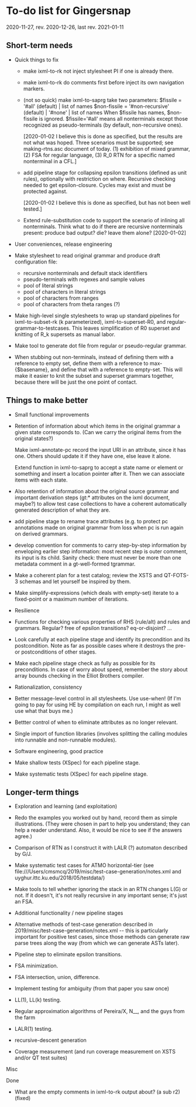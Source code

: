 # To-do list for Gingersnap

2020-11-27, rev. 2020-12-26, last rev. 2021-01-11

## Short-term needs

* Quick things to fix

  * make ixml-to-rk not inject stylesheet PI if one is already there.
  
  * make ixml-to-rk do comments first before inject its own navigation
    markers.

  * (not so quick) make ixml-to-saprg take two parameters:
    $fissile = '#all' (default)
      | list of names
    $non-fissile = '#non-recursive' (default)
      | '#none'
      | list of names
    When $fissile has names, $non-fissile is ignored.
    $fissile='#all' means all nonterminals except those recognized
      as pseudo-terminals (by default, non-recursive ones).

    [2020-01-02 I believe this is done as specified, but the results
    are not what was hoped.  Three scenarios must be supported; see
    making-rtns.asc document of today.  (1) exhibition of mixed
    grammar, (2) FSA for regular language, (3) R_0 RTN for a specific
    named nonterminal in a CFL.]

  * add pipeline stage for collapsing epsilon transitions (defined
    as unit rules), optionally with restriction on where.
    Recursive checking needed to get epsilon-closure.  Cycles
    may exist and must be protected against.

    [2020-01-02 I believe this is done as specified, but has not been
    well tested.]
    
  * Extend rule-substitution code to support the scenario of inlining
    all nonterminals.  Think what to do if there are recursive
    nonterminals present: produce bad output? die? leave them alone?
    [2020-01-02]

*  User conveniences, release engineering

  * Make stylesheet to read original grammar and produce draft
    configuration file:
    * recursive nonterminals and default stack identifiers
    * pseudo-terminals with regexes and sample values
    * pool of literal strings
    * pool of characters in literal strings
    * pool of characters from ranges
    * pool of characters from theta ranges (?)

  * Make high-level single stylesheets to wrap up standard pipelines
    for ixml-to-subset-rk (k parameterized), ixml-to-superset-R0, and
    regular-grammar-to-testcases.  This leaves simplification of R0
    superset and knitting of R_k supersets as manual labor.

  * Make tool to generate dot file from regular or pseudo-regular
    grammar.

  * When stubbing out non-terminals, instead of defining them with a
    reference to empty set, define them with a reference to
    max-{$basename}, and define that with a reference to empty-set.
    This will make it easier to knit the subset and superset grammars
    together, because there will be just the one point of contact.

## Things to make better

*  Small functional improvements

  * Retention of information about which items in the original grammar
    a given state corresponds to.  (Can we carry the original items
    from the original states?)

    Make ixml-annotate-pc record the input URI in an attribute,
    since it has one.  Others should update it if they have one,
    else leave it alone.

    Extend function in ixml-to-saprg to accept a state name or
    element or something and insert a location pointer after it.
    Then we can associate items with each state.

  * Also retention of information about the original source grammar
    and important derivation steps (gt:* attributes on the ixml
    document, maybe?) to allow test case collections to have a
    coherent automatically generated description of what they are.

  * add pipeline stage to rename trace attributes (e.g. to protect pc
    annotations made on original grammar from loss when pc is run
    again on derived grammars.

  * develop convention for comments to carry step-by-step
    information by enveloping earlier step information:  most recent
    step is outer comment, its input is its child.  Sanity check:
    there must never be more than one metadata comment in a
    gt-well-formed tgrammar.

  * Make a coherent plan for a test catalog; review the XSTS and 
    QT-FOTS-3 schemas and let yourself be inspired by them. 

  * Make simplify-expressions (which deals with empty-set)
    iterate to a fixed-point or a maximum number of iterations.

*  Resilience

  * Functions for checking various properties of RHS (rule/alt) and
    rules and grammars.  Regular? free of epsilon transitions?
    eq-or-disjoint?  ...

  * Look carefully at each pipeline stage and identify its
    precondition and its postcondition.  Note as far as possible cases
    where it destroys the pre- or postconditions of other stages.

  * Make each pipeline stage check as fully as possible for its
    preconditions.  In case of worry about speed, remember the story
    about array bounds checking in the Elliot Brothers compiler.

*  Rationalization, consistency

  * Better message-level control in all stylesheets.  Use use-when!
    (If I'm going to pay for using HE by compilation on each run, I
    might as well use what that buys me.)

  * Bettter control of when to eliminate attributes as no longer
    relevant.

  * Single import of function libraries (involves splitting the
    calling modules into runnable and non-runnable modules).


*  Software engineering, good practice

  * Make shallow tests (XSpec) for each pipeline stage. 

  * Make systematic tests (XSpec) for each pipeline stage. 


## Longer-term things

*  Exploration and learning (and exploitation)

  * Redo the examples you worked out by hand, record them as simple
    illustrations.  (They were chosen in part to help you understand;
    they can help a reader understand.  Also, it would be nice to see
    if the answers agree.)

  * Comparison of RTN as I construct it with LALR (?) automaton
    described by G/J.

  * Make systematic test cases for ATMO horizontal-tier (see
    file:///Users/cmsmcq/2019/misc/test-case-generation/notes.xml and
    uyghur.ittc.ku.edu/2018/05/testdata/)

  * Make tools to tell whether ignoring the stack in an RTN changes
    L(G) or not.  If it doesn't, it's not really recursive in any
    important sense; it's just an FSA.

*  Additional functionality / new pipeline stages

  * Alternative methods of test-case generation described in
    2019/misc/test-case-generation/notes.xml -- this is particularly
    important for positive test cases, since those methods can
    generate raw parse trees along the way (from which we can generate
    ASTs later).

  * Pipeline step to eliminate epsilon transitions. 

  * FSA minimization. 

  * FSA intersection, union, difference. 

  * Implement testing for ambiguity (from that paper you saw once) 

  * LL(1), LL(k) testing. 

  * Regular approximation algorithms of Pereira/X, N__, and the guys
    from the farm

  * LALR(1) testing.

  * recursive-descent generation

  * Coverage measurement (and run coverage measurement on XSTS and/or
    QT test suites)

Misc


Done

  * What are the empty comments in ixml-to-rk output about? (a sub r2) 
  (fixed) 
